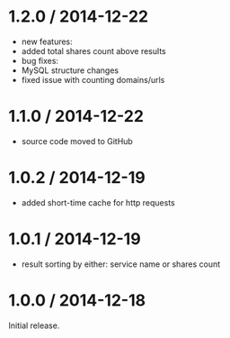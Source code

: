 1.2.0 / 2014-12-22
==================
* new features:
 * added total shares count above results
* bug fixes:
 * MySQL structure changes
 * fixed issue with counting domains/urls

1.1.0 / 2014-12-22
==================
* source code moved to GitHub

1.0.2 / 2014-12-19
==================
* added short-time cache for http requests

1.0.1 / 2014-12-19
==================
* result sorting by either: service name or shares count

1.0.0 / 2014-12-18
==================
Initial release.